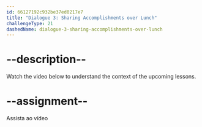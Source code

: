 ```yaml
---
id: 66127192c932be37ed0217e7
title: "Dialogue 3: Sharing Accomplishments over Lunch"
challengeType: 21
dashedName: dialogue-3-sharing-accomplishments-over-lunch
---
```


# --description--

Watch the video below to understand the context of the upcoming lessons.

# --assignment--

Assista ao vídeo
